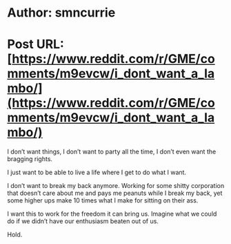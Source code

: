 # Author: smncurrie
# Post URL: [https://www.reddit.com/r/GME/comments/m9evcw/i_dont_want_a_lambo/](https://www.reddit.com/r/GME/comments/m9evcw/i_dont_want_a_lambo/)


I don’t want things,
I don’t want to party all the time,
I don’t even want the bragging rights.

I just want to be able to live a life where I get to do what I want. 

I don’t want to break my back anymore. Working for some shitty corporation that doesn’t care about me and pays me peanuts while I break my back, yet some higher ups make 10 times what I make for sitting on their ass.

I want this to work for the freedom it can bring us. Imagine what we could do if we didn’t have our enthusiasm beaten out of us. 

Hold.